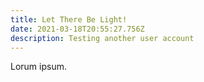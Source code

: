 ```yaml
---
title: Let There Be Light!
date: 2021-03-18T20:55:27.756Z
description: Testing another user account
---
```

Lorum ipsum.
